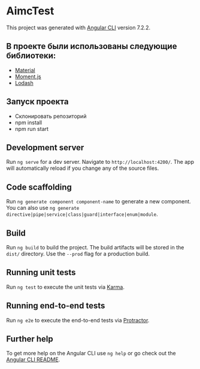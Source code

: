 # AimcTest

This project was generated with [Angular CLI](https://github.com/angular/angular-cli) version 7.2.2.

## В проекте были использованы следующие библиотеки:

* [Material](https://github.com/angular/material2)
* [Moment.js](http://momentjs.com/)
* [Lodash](https://lodash.com/)

## Запуск проекта

* Склонировать репозиторий
* npm install
* npm run start

## Development server

Run `ng serve` for a dev server. Navigate to `http://localhost:4200/`. The app will automatically reload if you change any of the source files.

## Code scaffolding

Run `ng generate component component-name` to generate a new component. You can also use `ng generate directive|pipe|service|class|guard|interface|enum|module`.

## Build

Run `ng build` to build the project. The build artifacts will be stored in the `dist/` directory. Use the `--prod` flag for a production build.

## Running unit tests

Run `ng test` to execute the unit tests via [Karma](https://karma-runner.github.io).

## Running end-to-end tests

Run `ng e2e` to execute the end-to-end tests via [Protractor](http://www.protractortest.org/).

## Further help

To get more help on the Angular CLI use `ng help` or go check out the [Angular CLI README](https://github.com/angular/angular-cli/blob/master/README.md).
